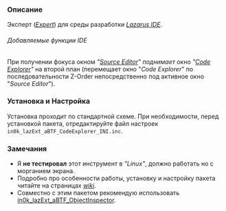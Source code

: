 ### Описание
Эксперт (*[Expert]*) для среды разработки *[Lazarus IDE]*.

###### Добавляемые функции IDE
При получении фокуса окном *"[Source Editor]"* *поднимает* окно 
*"[Code Explorer]"* на второй план (перемещает окно "*Code Explorer*" по
последовательности Z-Order непосредственно под активное окно "*Source Editor*").

### Установка и Настройка
Установка проходит по стандартной схеме.
При необходимости, перед установкой пакета, отредактируйте файл настроек
`in0k_lazExt_aBTF_CodeExplorer_INI.inc`.

### Замечания
* Я **не тестировал** этот инструмент в *"Linux"*, должно работать но с 
  морганием экрана.
* Подробно про особенности работы, установку и настройку пакета читайте на
  страницах *[wiki]*.
* Совместно с этим пакетом рекомендую использовать
  [in0k\_lazExt\_aBTF\_ObjectInspector](https://github.com/in0k-LAZ/in0k_lazExt_aBTF_ObjectInspector).

[Lazarus IDE]:   http://www.lazarus-ide.org/
[Expert]:        http://wiki.lazarus.freepascal.org/Extending_the_IDE#Overview
[Source Editor]: http://wiki.freepascal.org/IDE_Window:_Source_Editor
[Code Explorer]: http://wiki.freepascal.org/IDE_Window:_Code_Explorer
[wiki]:          https://github.com/in0k-LAZ/in0k_lazExt_aBTF_CodeExplorer/wiki
